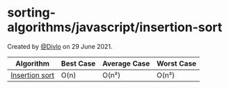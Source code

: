 # sorting-algorithms/javascript/insertion-sort

Created by [@Divlo](https://github.com/Divlo) on 29 June 2021.

| Algorithm                                                   | Best Case   | Average Case | Worst Case  |
| ----------------------------------------------------------- | ----------- | ------------ | ----------- |
| [Insertion sort](https://wikipedia.org/wiki/Insertion_sort) | O(n)        | O(n²)        | O(n²)       |
